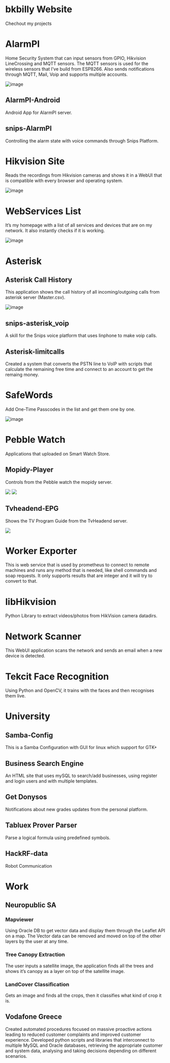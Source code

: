 # bkbilly Website

Chechout my projects

# AlarmPI
Home Security System that can input sensors from GPIO, Hikvision LineCrossing and MQTT sensors. The MQTT sensors is used for the wireless sensors that I’ve build from ESP8266. Also sends notifications through MQTT, Mail, Voip and supports multiple accounts.

![image](/images/alarmpi.png)

## AlarmPI-Android
Android App for AlarmPI server.

## snips-AlarmPI
Controlling the alarm state with voice commands through Snips Platform.

# Hikvision Site
Reads the recordings from Hikvision cameras and shows it in a WebUI that is compatible with every browser and operating system.

![image](/images/hikvisioncameras.png)

# WebServices List
It’s my homepage with a list of all services and devices that are on my network. It also instantly checks if it is working.

![image](/images/Services%20List.png)

# Asterisk
## Asterisk Call History
This application shows the call history of all incoming/outgoing calls from asterisk server (Master.csv).

![image](/images/AsteriskHistory.png)

## snips-asterisk_voip
A skill for the Snips voice platform that uses linphone to make voip calls.

## Asterisk-limitcalls
Created a system that converts the PSTN line to VoIP with scripts that calculate the remaining free time and connect to an account to get the remaing money.

# SafeWords
Add One-Time Passcodes in the list and get them one by one.

![image](/images/safewords.PNG)

# Pebble Watch
Applications that uploaded on Smart Watch Store.

## Mopidy-Player
Controls from the Pebble watch the mopidy server.

![](images/pebbleHome.png)
![](images/pebblePlaying.png)

## Tvheadend-EPG
Shows the TV Program Guide from the TvHeadend server.

![](images/tvheadendPrograms.png)

# Worker Exporter
This is web service that is used by prometheus  to connect to remote machines and runs any method that is needed, like shell commands and soap requests. It only supports results that are integer and it will try to convert to that.

# libHikvision
Python Library to extract videos/photos from HikVision camera datadirs.

# Network Scanner
This WebUI application scans the network and sends an email when a new device is detected.

# Tekcit Face Recognition
Using Python and OpenCV, it trains with the faces and then recognises them live.

# University
## Samba-Config
This is a Samba Configuration with GUI for linux which support for GTK+

## Business Search Engine
An HTML site that uses mySQL to search/add businesses, using register and login users and with multiple templates.

## Get Donysos
Notifications about new grades updates from the personal platform.

## Tabluex Prover Parser
Parse a logical formula using predefined symbols.

## HackRF-data
Robot Communication 

# Work
## Neuropublic SA
### Mapviewer
Using Oracle DB to get vector data and display them through the Leaflet API on a map. The Vector data can be removed and moved on top of the other layers by the user at any time. 
### Tree Canopy Extraction
The user inputs a satellite image, the application finds all the trees and shows it’s canopy as a layer on top of the satellite image.
### LandCover Classification
Gets an image and finds all the crops, then it classifies what kind of crop it is.

## Vodafone Greece
Created automated procedures focused on massive proactive actions leading to reduced customer complaints and improved customer experience.
Developed python scripts and libraries that interconnect to multiple MySQL and Oracle databases, retrieving the appropriate customer and system data, analysing and taking decisions depending on different scenarios.

